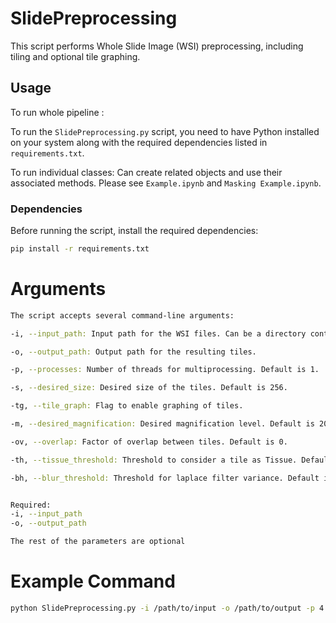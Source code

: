 
# SlidePreprocessing

This script performs Whole Slide Image (WSI) preprocessing, including tiling and optional tile graphing.

## Usage

To run whole pipeline :

To run the `SlidePreprocessing.py` script, you need to have Python installed on your system along with the required dependencies listed in `requirements.txt`.

To run individual classes: 
Can create related objects and use their associated methods. Please see `Example.ipynb` and  `Masking Example.ipynb`.


### Dependencies

Before running the script, install the required dependencies:

```sh
pip install -r requirements.txt 
```
Arguments
===
```sh
The script accepts several command-line arguments:

-i, --input_path: Input path for the WSI files. Can be a directory containing svs files or a singular svs file.

-o, --output_path: Output path for the resulting tiles.

-p, --processes: Number of threads for multiprocessing. Default is 1.

-s, --desired_size: Desired size of the tiles. Default is 256.

-tg, --tile_graph: Flag to enable graphing of tiles.

-m, --desired_magnification: Desired magnification level. Default is 20.

-ov, --overlap: Factor of overlap between tiles. Default is 0.

-th, --tissue_threshold: Threshold to consider a tile as Tissue. Default is 0.7.

-bh, --blur_threshold: Threshold for laplace filter variance. Default is 0.015.


Required:
-i, --input_path
-o, --output_path

The rest of the parameters are optional

```
Example Command
===
```sh
python SlidePreprocessing.py -i /path/to/input -o /path/to/output -p 4 -s 512 -tg -m 40 -ov 10
```


